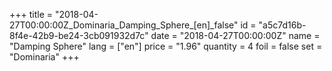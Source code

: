 +++
title = "2018-04-27T00:00:00Z_Dominaria_Damping_Sphere_[en]_false"
id = "a5c7d16b-8f4e-42b9-be24-3cb091932d7c"
date = "2018-04-27T00:00:00Z"
name = "Damping Sphere"
lang = ["en"]
price = "1.96"
quantity = 4
foil = false
set = "Dominaria"
+++
